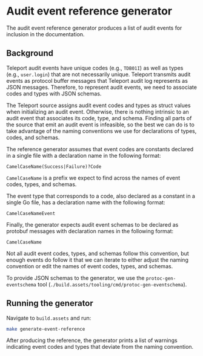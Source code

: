 # Audit event reference generator

The audit event reference generator produces a list of audit events for
inclusion in the documentation.

## Background

Teleport audit events have unique codes (e.g., `TDB01I`) as well as types (e.g.,
`user.login`) that are not necessarily unique. Teleport transmits audit events
as protocol buffer messages that Teleport audit log represents as JSON messages.
Therefore, to represent audit events, we need to associate codes and types with
JSON schemas.

The Teleport source assigns audit event codes and types as struct values when
initializing an audit event. Otherwise, there is nothing intrinsic to an audit
event that associates its code, type, and schema. Finding all parts of the
source that emit an audit event is infeasible, so the best we can do is to take
advantage of the naming conventions we use for declarations of types, codes, and
schemas.

The reference generator assumes that event codes are constants declared in a
single file with a declaration name in the following format:

```
CamelCaseName(Success|Failure)?Code
```

`CamelCaseName` is a prefix we expect to find across the names of event codes,
types, and schemas.

The event type that corresponds to a code, also declared as a constant in a
single Go file, has a declaration name with the following format:

```
CamelCaseNameEvent
```

Finally, the generator expects audit event schemas to be declared as protobuf
messages with declaration names in the following format:

```
CamelCaseName
```

Not all audit event codes, types, and schemas follow this convention, but enough
events do follow it that we can iterate to either adjust the naming convention
or edit the names of event codes, types, and schemas.

To provide JSON schemas to the generator, we use the `protoc-gen-eventschema`
tool (`./build.assets/tooling/cmd/protoc-gen-eventschema`).

## Running the generator

Navigate to `build.assets` and run:

```bash
make generate-event-reference
```

After producing the reference, the generator prints a list of warnings
indicating event codes and types that deviate from the naming convention.
